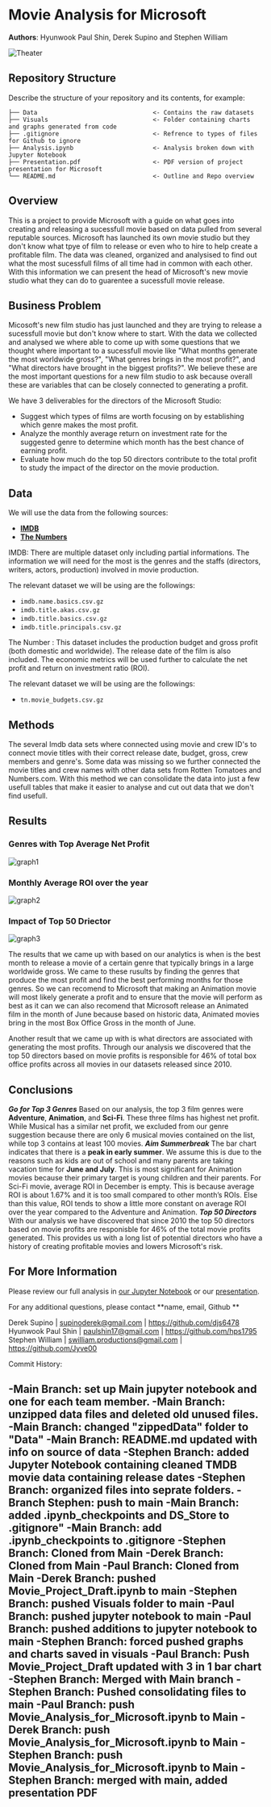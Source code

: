 # Movie Analysis for Microsoft

**Authors**: Hyunwook Paul Shin, Derek Supino and Stephen William

![Theater](https://images.squarespace-cdn.com/content/v1/5817f843579fb366cecb8e9a/1610030522633-QNYMAAV89SWZ97BJW46C/theater.jpg?format=1000w)

## Repository Structure

Describe the structure of your repository and its contents, for example:

```
├── Data                                <- Contains the raw datasets
├── Visuals                             <- Folder containing charts and graphs generated from code 
├── .gitignore                          <- Refrence to types of files for Github to ignore
├── Analysis.ipynb                      <- Analysis broken down with Jupyter Notebook
├── Presentation.pdf                    <- PDF version of project presentation for Microsoft
└── README.md                           <- Outline and Repo overview

```


## Overview

This is a project to provide Microsoft with a guide on what goes into creating and releasing a sucessfull movie based on data pulled from several reputable sources. Microsoft has launched its own movie studio but they don't know what tpye of film to release or even who to hire to help create a profitable film. The data was cleaned, organized and analysised to find out what the most sucessfull films of all time had in common with each other. With this information we can present the head of Microsoft's new movie studio what they can do to guarentee a sucessfull movie release.


## Business Problem

Micosoft's new film studio has just launched and they are trying to release a sucessfull movie but don't know where to start. With the data we collected and analysed we where able to come up with some questions that we thought where important to a sucessfull movie like "What months generate the most worldwide gross?", "What genres brings in the most profit?", and "What directors have brought in the biggest profits?". We believe these are the most important questions for a new film studio to ask because overall these are variables that can be closely connected to generating a profit.

We have 3 deliverables for the directors of the Microsoft Studio:
* Suggest which types of films are worth focusing on by establishing which genre makes the most profit.
* Analyze the monthly average return on investment rate for the suggested genre to determine which month has the best chance of earning profit.
* Evaluate how much do the top 50 directors contribute to the total profit to study the impact of the director on the movie production. 


## Data
We will use the data from the following sources:
* __[IMDB](https://www.imdb.com/)__
* __[The Numbers](https://www.the-numbers.com)__

IMDB: There are multiple dataset only including partial informations. The information we will need for the most is the genres and the staffs (directors, writers, actors, production) involved in movie production. 

The relevant dataset we will be using are the followings: 

* `imdb.name.basics.csv.gz`
* `imdb.title.akas.csv.gz`
* `imdb.title.basics.csv.gz`
* `imdb.title.principals.csv.gz`

The Number : This dataset includes the production budget and gross profit (both domestic and worldwide). The release date of the film is also included. The economic metrics will be used further to calculate the net profit and return on investment ratio (ROI).

The relevant dataset we will be using are the followings: 
* `tn.movie_budgets.csv.gz`



## Methods


The several Imdb data sets where connected using movie and crew ID's to connect movie titles with their correct release date, budget, gross, crew members and genre's. Some data was missing so we further connected the movie titles and crew names with other data sets from Rotten Tomatoes and Numbers.com. With this method we can consolidate the data into just a few usefull tables that make it easier to analyse and cut out data that we don't find usefull. 



## Results
### Genres with Top Average Net Profit
![graph1](./Visuals/Top_Genre_Profit.png)

### Monthly Average ROI over the year
![graph2](./Visuals/Monthly_ROI.png)

### Impact of Top 50 Driector
![graph3](./Visuals/Directors_Pie_chart.png)


The results that we came up with based on our analytics is when is the best month to release a movie of a certain genre that typically brings in a large worldwide gross. We came to these rusults by finding the genres that produce the most profit and find the best performing months for those genres. So we can recomend to Microsoft that making an Animation movie will most likely generate a profit and to ensure that the movie will perform as best as it can we can also recomend that Microsoft release an Animated film in the month of June because based on historic data, Animated movies bring in the most Box Office Gross in the month of June. 

Another result that we came up with is what directors are associated with generating the most profits. Through our analysis we discovered that the top 50 directors based on movie profits is responsible for 46% of total box office profits across all movies in our datasets released since 2010. 



## Conclusions

***Go for Top 3 Genres***
Based on our analysis, the top 3 film genres were **Adventure**, **Animation**, and **Sci-Fi**. These three films has highest net profit. While Musical has a similar net profit, we excluded from our genre suggestion because there are only 6 musical movies contained on the list, while top 3 contains at least 100 movies.
***Aim Summerbreak***
The bar chart indicates that there is a **peak in early summer**. We assume this is due to the reasons such as kids are out of school and many parents are taking vacation time for **June and July**. This is most significant for Animation movies because their primary target is young children and their parents. For Sci-Fi movie, average ROI in December is empty. This is because average ROI is about 1.67% and it is too small compared to other month’s ROIs. Else than this value, ROI tends to show a little more constant on average ROI over the year compared to the Adventure and Animation.
***Top 50 Directors***
With our analysis we have discovered that since 2010 the top 50 directors based on movie profits are responisble for 46% of the total movie profits generated. This provides us with a long list of potential directors who have a history of creating profitable movies and lowers Microsoft's risk. 
 

## For More Information

Please review our full analysis in [our Jupyter Notebook](./Analysis.ipynb) or our [presentation](./Presentation.pdf).

For any additional questions, please contact **name, email, Github **

Derek Supino       | supinoderek@gmail.com           |  https://github.com/djs6478
Hyunwook Paul Shin | paulshin17@gmail.com            |  https://github.com/hps1795
Stephen William    | swilliam.productions@gmail.com  |  https://github.com/Jyve00





Commit History:
 
-Main Branch:    set up Main jupyter notebook and one for each team member. 
-Main Branch:    unzipped data files and deleted old unused files. 
-Main Branch:    changed "zippedData" folder to "Data"
-Main Branch:    README.md updated with info on source of data 
-Stephen Branch: added Jupyter Notebook containing cleaned TMDB movie data containing release dates
-Stephen Branch: organized files into seprate folders.
-Branch Stephen: push to main
-Main Branch:    added .ipynb_checkpoints and DS_Store to .gitignore"
-Main Branch:    add .ipynb_checkpoints to .gitignore
-Stephen Branch: Cloned from Main
-Derek Branch:   Cloned from Main
-Paul Branch:    Cloned from Main
-Derek Branch:   pushed Movie_Project_Draft.ipynb to main
-Stephen Branch: pushed Visuals folder to main
-Paul Branch:    pushed jupyter notebook to main
-Paul Branch:    pushed additions to jupyter notebook to main
-Stephen Branch: forced pushed graphs and charts saved in visuals
-Paul Branch:    Push Movie_Project_Draft updated with 3 in 1 bar chart
-Stephen Branch: Merged with Main branch
-Stephen Branch: Pushed consolidating files to main
-Paul Branch:    push Movie_Analysis_for_Microsoft.ipynb to Main
-Derek Branch:   push Movie_Analysis_for_Microsoft.ipynb to Main 
-Stephen Branch: push Movie_Analysis_for_Microsoft.ipynb to Main 
-Stephen Branch: merged with main, added presentation PDF
-

